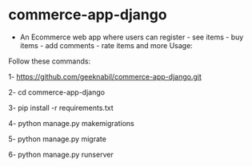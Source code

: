 ﻿# commerce-app-django

* An Ecommerce web app where users can register - see items - buy items - add comments - rate items and more
Usage:

Follow these commands:

1- https://github.com/geeknabil/commerce-app-django.git

2- cd commerce-app-django

3- pip install -r requirements.txt

4- python manage.py makemigrations

5- python manage.py migrate

6- python manage.py runserver

